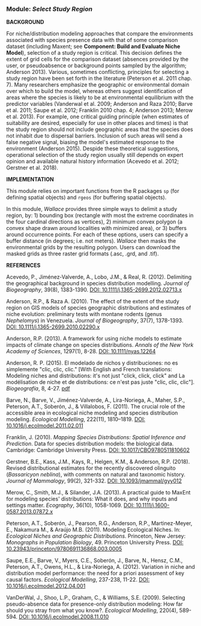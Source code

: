 ### **Module:** ***Select Study Region***

**BACKGROUND**

For niche/distribution modeling approaches that compare the environments associated with species presence data with that of some comparison dataset (including Maxent; see **Component: Build and Evaluate Niche Model**), selection of a study region is critical. This decision defines the extent of grid cells for the comparison dataset (absences provided by the user, or pseudoabsence or background points sampled by the algorithm; Anderson 2013). Various, sometimes conflicting, principles for selecting a study region have been set forth in the literature (Peterson et al. 2011 chap. 7). Many researchers emphasize the geographic or environmental domain over which to build the model, whereas others suggest identification of areas where the species is likely to be at environmental equilibrium with the predictor variables (Vanderwal et al. 2009; Anderson and Raza 2010; Barve et al. 2011; Saupe et al. 2012; Franklin 2010 chap. 4; Anderson 2013; Merow et al. 2013). For example, one critical guiding principle (when estimates of suitability are desired, especially for use in other places and times) is that the study region should not include geographic areas that the species does not inhabit due to dispersal barriers. Inclusion of such areas will send a false negative signal, biasing the model's estimated response to the environment (Anderson 2015). Despide these theoretical suggestions, operational selection of the study region usually still depends on expert opinion and available natural history information (Acevedo et al. 2012; Gerstner et al. 2018).

**IMPLEMENTATION** 

This module relies on important functions from the R packages `sp` (for defining spatial objects) and `rgeos` (for buffering spatial objects).  

In this module, *Wallace* provides three simple ways to delimit a study region, by: 1) bounding box (rectangle with most the extreme coordinates in the four cardinal directions as vertices), 2) minimum convex polygon (a convex shape drawn around localities with minimized area), or 3) buffers around occurrence points. For each of these options, users can specify a buffer distance (in degrees; i.e. not meters). *Wallace* then masks the environmental grids by the resulting polygon. Users can download the masked grids as three raster grid formats (.asc, .grd, and .tif).

**REFERENCES**

Acevedo, P., Jiménez‐Valverde, A., Lobo, J.M., & Real, R. (2012). Delimiting the geographical background in species distribution modelling. *Journal of Biogeography*, 39(8), 1383-1390. <a href="https://doi.org/10.1111/j.1365-2699.2012.02713.x" target="_blank">DOI: 10.1111/j.1365-2699.2012.02713.x</a>

Anderson, R.P., & Raza A. (2010). The effect of the extent of the study region on GIS models of species geographic distributions and estimates of niche evolution: preliminary tests with montane rodents (genus *Nephelomys*) in Venezuela. *Journal of Biogeography*, 37(7), 1378-1393. <a href="https://doi.org/10.1111/j.1365-2699.2010.02290.x" target="_blank">DOI: 10.1111/j.1365-2699.2010.02290.x</a>

Anderson, R.P. (2013). A framework for using niche models to estimate impacts of climate change on species distributions. *Annals of the New York Academy of Sciences*, 1297(1), 8-28. <a href="https://doi.org/10.1111/nyas.12264" target="_blank">DOI: 10.1111/nyas.12264</a>

Anderson, R. P. (2015). El modelado de nichos y distribuciones: no es simplemente "clic, clic, clic." [With English and French translations: Modeling niches and distributions: it's not just "click, click, click" and La modélisation de niche et de distributions: ce n'est pas juste "clic, clic, clic"]. *Biogeografía*, 8, 4-27. <a href="https://2278aec0-37af-4634-a250-8bb191f1aab7.filesusr.com/ugd/e41566_e8acb6f9c20c44fa9cd729161582857d.pdf" target="_blank">pdf</a>

Barve, N., Barve, V., Jiménez-Valverde, A., Lira-Noriega, A., Maher, S.P., Peterson, A.T., Soberón, J., & Villalobos, F. (2011). The crucial role of the accessible area in ecological niche modeling and species distribution modeling. *Ecological Modelling*, 222(11), 1810–1819. <a href="https://doi.org/10.1016/j.ecolmodel.2011.02.011" target="_blank">DOI: 10.1016/j.ecolmodel.2011.02.011</a> 

Franklin, J. (2010). *Mapping Species Distributions: Spatial Inference and Prediction*. Data for species distribution models: the biological data. Cambridge: Cambridge University Press. <a href="https://doi.org/10.1017/CBO9780511810602" target="_blank">DOI: 10.1017/CBO9780511810602</a> 

Gerstner, B.E., Kass, J.M., Kays, R., Helgen, K.M., & Anderson, R.P. (2018). Revised distributional estimates for the recently discovered olinguito (*Bassaricyon neblina*), with comments on natural and taxonomic history. *Journal of Mammalogy*, 99(2), 321-332. <a href="https://doi.org/10.1093/jmammal/gyy012" target="_blank">DOI: 10.1093/jmammal/gyy012</a>

Merow, C., Smith, M.J., & Silander, J.A. (2013). A practical guide to MaxEnt for modeling species' distributions: What it does, and why inputs and settings matter. *Ecography*, 36(10), 1058-1069. <a href="https://doi.org/10.1111/j.1600-0587.2013.07872.x" target="_blank">DOI: 10.1111/j.1600-0587.2013.07872.x</a>

Peterson, A.T., Soberón, J., Pearson, R.G., Anderson, R.P., Martinez-Meyer, E., Nakamura M., & Araújo M.B. (2011). Modeling Ecological Niches. In: *Ecological Niches and Geographic Distributions*. Princeton, New Jersey: *Monographs in Population Biology*, 49. Princeton University Press. <a href="https://doi.org/10.23943/princeton/9780691136868.003.0005" target="_blank">DOI: 10.23943/princeton/9780691136868.003.0005</a>

Saupe, E.E., Barve, V., Myers, C.E., Soberón, J., Barve, N., Hensz, C.M., Peterson, A.T., Owens, H.L., & Lira-Noriega, A. (2012). Variation in niche and distribution model performance: the need for a priori assessment of key causal factors. *Ecological Modelling*, 237-238, 11-22. <a href="https://doi.org/10.1016/j.ecolmodel.2012.04.001" target="_blank">DOI: 10.1016/j.ecolmodel.2012.04.001</a>

VanDerWal, J., Shoo, L.P., Graham, C., & Williams, S.E. (2009). Selecting pseudo-absence data for presence-only distribution modeling: How far should you stray from what you know?. *Ecological Modelling*, 220(4), 589-594. <a href="https://doi.org/10.1016/j.ecolmodel.2008.11.010" target="_blank">DOI: 10.1016/j.ecolmodel.2008.11.010</a>

